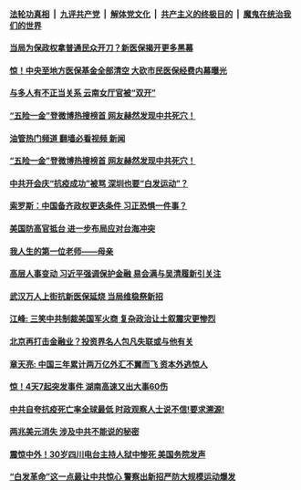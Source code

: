 ####  [法轮功真相](../../../../basic/blob/master/README.md?t=02190412) &nbsp;|&nbsp; [九评共产党](../../../../9ping.md/blob/master/README.md?t=02190412) &nbsp;|&nbsp; [解体党文化](../../../../jtdwh.md/blob/master/README.md?t=02190412)  &nbsp;|&nbsp; [共产主义的终极目的](../../../../gczydzjmd.md/blob/master/README.md?t=02190412) &nbsp;|&nbsp; [魔鬼在统治我们的世界](../../../../mgztzwmdsj.md/blob/master/README.md?t=02190412) 

#### [当局为保政权拿普通民众开刀？新医保揭开更多黑幕](../pages/soh5/697401.md?t=02190412) 
#### [惊！中央至地方医保基金全部清空  大砍市民医保经费内幕曝光](../pages/soh5/697362.md?t=02190412) 
#### [与多人有不正当关系 云南女厅官被“双开”](../pages/soh5/697353.md?t=02190412) 
#### [“五险一金”登微博热搜榜首 网友赫然发现中共死穴！](../pages/soh5/697257.md?t=02190412) 
#### [油管热门频道 翻墙必看视频 新闻](http://129.146.143.75:81/youtube.html?02190412)
#### [“五险一金”登微博热搜榜首 网友赫然发现中共死穴！](../pages/soh5/697257.md?t=02190412) 
#### [中共开会庆“抗疫成功”被骂 深圳也要“白发运动”？ ](../pages/soh5/697254.md?t=02190412) 
#### [索罗斯：中国备齐政权更迭条件 习正恐惧一件事？](../pages/soh5/697077.md?t=02190412) 
#### [美国防高官抵台 进一步布局应对台海冲突](../pages/soh5/697185.md?t=02190412) 
#### [我人生的第一位老师——母亲](../pages/soh5/697173.md?t=02190412) 
#### [高层人事变动  习近平强调保护金融 易会满与吴清履新引关注](../pages/soh5/697155.md?t=02190412) 
#### [武汉万人上街抗新医保延烧  当局维稳祭新招](../pages/soh5/697113.md?t=02190412) 
#### [江峰: 三笑中共制裁美国军火商 复杂政治让土叙震灾更惨烈](../pages/soh5/697122.md?t=02190412) 
#### [北京再打击金融业？投资界名人包凡失联或与他有关](../pages/soh5/697119.md?t=02190412) 
#### [章天亮: 中国三年累计两万亿外汇不翼而飞 资本外逃惊人](../pages/soh5/697116.md?t=02190412) 
#### [惊！4天7起突发事件 湖南高速又出大事60伤 ](../pages/soh5/697056.md?t=02190412) 
#### [中共自夸抗疫死亡率全球最低 时政观察人士说不信!要求溯源!](../pages/soh5/697095.md?t=02190412) 
#### [两兆美元消失 涉及中共不能说的秘密](../pages/soh5/696939.md?t=02190412) 
#### [震惊中外！30岁四川电台主持人狱中惨死 美国务院发声](../pages/soh5/697005.md?t=02190412) 
#### [“白发革命”这一点最让中共惊心 警察出新招严防大规模运动爆发](../pages/soh5/696942.md?t=02190412) 
<img src='http://gfw-breaker.win/goodnews/indexes/soh5.md' width='0px' height='0px'/>
